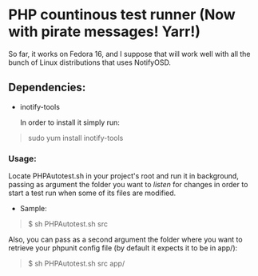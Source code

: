 # PHP countinous test runner (Now with pirate messages! Yarr!)

So far, it works on Fedora 16, and I suppose that will work well with all the bunch of Linux distributions that uses NotifyOSD.

## Dependencies:

* inotify-tools

    In order to install it simply run:
    
> sudo yum install inotify-tools
    
### Usage:

Locate PHPAutotest.sh in your project's root and run it in background, passing as argument the folder you want to _listen_ for changes in order to start a test run when some of its files are modified.

* Sample:

> $ sh PHPAutotest.sh src

Also, you can pass as a second argument the folder where you want to retrieve your phpunit config file (by default it expects it to be in app/):

> $ sh PHPAutotest.sh src app/
